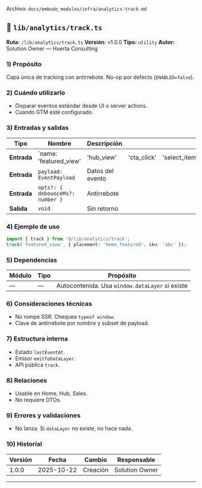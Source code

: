 Archivo: `docs/embudo_modulos/infra/analytics-track.md`

## 🧩 `lib/analytics/track.ts`

**Ruta:** `/lib/analytics/track.ts`
**Versión:** v1.0.0
**Tipo:** `utility`
**Autor:** Solution Owner — Huerta Consulting

### 1) Propósito

Capa única de tracking con antirrebote. No-op por defecto (`ENABLED=false`).

### 2) Cuándo utilizarlo

* Disparar eventos estándar desde UI o server actions.
* Cuando GTM esté configurado.

### 3) Entradas y salidas

| Tipo        | Nombre                           | Descripción      |             |                |        |
| ----------- | -------------------------------- | ---------------- | ----------- | -------------- | ------ |
| **Entrada** | `name: 'featured_view'           | 'hub_view'       | 'cta_click' | 'select_item'` | Evento |
| **Entrada** | `payload: EventPayload`          | Datos del evento |             |                |        |
| **Entrada** | `opts?: { debounceMs?: number }` | Antirrebote      |             |                |        |
| **Salida**  | `void`                           | Sin retorno      |             |                |        |

### 4) Ejemplo de uso

```ts
import { track } from '@/lib/analytics/track';
track('featured_view', { placement: 'home_featured', sku: 'abc' });
```

### 5) Dependencias

| Módulo | Tipo | Propósito                                       |
| ------ | ---- | ----------------------------------------------- |
| —      | —    | Autocontenida. Usa `window.dataLayer` si existe |

### 6) Consideraciones técnicas

* No rompe SSR. Chequea `typeof window`.
* Clave de antirrebote por nombre y subset de payload.

### 7) Estructura interna

* Estado `lastEventAt`.
* Emisor `emitToDataLayer`.
* API pública `track`.

### 8) Relaciones

* Usable en Home, Hub, Sales.
* No requiere DTOs.

### 9) Errores y validaciones

* No lanza. Si `dataLayer` no existe, no hace nada.

### 10) Historial

| Versión | Fecha      | Cambio   | Responsable    |
| ------- | ---------- | -------- | -------------- |
| 1.0.0   | 2025-10-22 | Creación | Solution Owner |

---